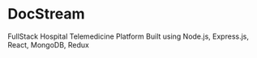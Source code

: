 # DocStream
FullStack Hospital Telemedicine Platform Built using Node.js, Express.js, React, MongoDB, Redux
